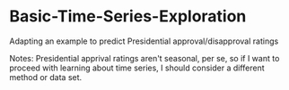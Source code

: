 # Basic-Time-Series-Exploration
Adapting an example to predict Presidential approval/disapproval ratings

Notes: Presidential apprival ratings aren't seasonal, per se, so if I want to proceed with learning about time series, I should consider a different method or data set.
